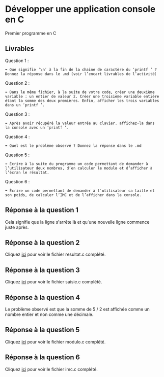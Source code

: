 # Développer une application console en C

Premier programme en C

## Livrables

Question 1 :

```
➡️ Que signifie ‘\n’ à la fin de la chaine de caractère du ‘printf ’ ? Donnez la réponse dans le .md (voir l’encart livrables de l’activité)
```

Question 2 :

```
➡️ Dans le même fichier, à la suite de votre code, créer une deuxième variable : un entier de valeur 2. Créer une troisième variable entière étant la somme des deux premières. Enfin, afficher les trois variables dans un ‘printf ’.
```

Question 3 :

```
➡️ Après avoir récupéré la valeur entrée au clavier, affichez-la dans la console avec un ‘printf ’.
```

Question 4 :

```
➡️ Quel est le problème observé ? Donnez la réponse dans le .md
```

Question 5 :

```
➡️ Écrire à la suite du programme un code permettant de demander à l’utilisateur deux nombres, d’en calculer le modulo et d’afficher à l’écran le résultat.
```

Question 6 :

```
➡️ Écrire un code permettant de demander à l’utilisateur sa taille et son poids, de calculer l’IMC et de l’afficher dans la console.
```

## Réponse à la question 1

Cela signifie que la ligne s'arrête là et qu'une nouvelle ligne commence juste après.

## Réponse à la question 2

Cliquez [ici](https://github.com/snir-2024/anthonin.boisot/blob/main/Developper_une_application_console_C/Premier_programme_en_C/resultat.c) pour voir le fichier resultat.c complété.

## Réponse à la question 3

Cliquez [ici](https://github.com/snir-2024/anthonin.boisot/blob/main/Developper_une_application_console_C/Premier_programme_en_C/saisie.c) pour voir le fichier saisie.c complété.

## Réponse à la question 4

Le problème observé est que la somme de 5 / 2 est affichée comme un nombre entier et non comme une décimale.

## Réponse à la question 5

Cliquez [ici](https://github.com/snir-2024/anthonin.boisot/blob/main/Developper_une_application_console_C/Premier_programme_en_C/modulo.c) pour voir le fichier modulo.c complété.

## Réponse à la question 6

Cliquez [ici](https://github.com/snir-2024/anthonin.boisot/blob/main/Developper_une_application_console_C/Premier_programme_en_C/imc.c) pour voir le fichier imc.c complété.
